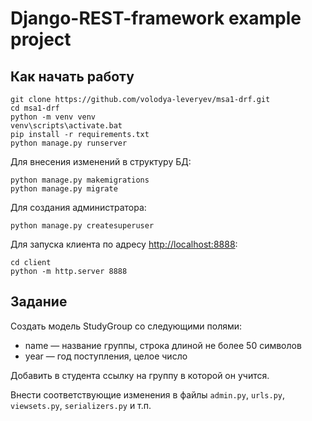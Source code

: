 # Django-REST-framework example project

## Как начать работу

```
git clone https://github.com/volodya-leveryev/msa1-drf.git
cd msa1-drf
python -m venv venv
venv\scripts\activate.bat
pip install -r requirements.txt
python manage.py runserver
```

Для внесения изменений в структуру БД:

```
python manage.py makemigrations
python manage.py migrate
```

Для создания администратора:

```
python manage.py createsuperuser
```

Для запуска клиента по адресу [http://localhost:8888](http://localhost:8888):

```
cd client
python -m http.server 8888
```

## Задание

Создать модель StudyGroup со следующими полями:

- name — название группы, строка длиной не более 50 символов
- year — год поступления, целое число

Добавить в студента ссылку на группу в которой он учится.

Внести соответствующие изменения в файлы `admin.py`, `urls.py`, `viewsets.py`, `serializers.py` и т.п.
